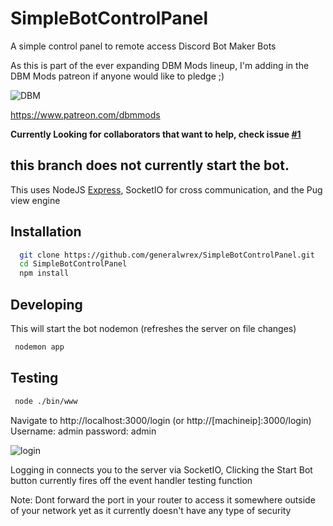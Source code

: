 # SimpleBotControlPanel
A simple control panel to remote access Discord Bot Maker Bots

As this is part of the ever expanding DBM Mods lineup, I'm adding in the DBM Mods patreon if anyone would like to pledge ;)

![DBM](https://c10.patreonusercontent.com/3/eyJ3Ijo0MDB9/patreon-media/user/8699698/ba1ff3c810d74077a1f42b198d7f74b6?token-time=2145916800&amp;token-hash=uFFE1cKyDbPqZiP55WxRRSoibtBApY1n4uv7z_c-Kg0%3D)

https://www.patreon.com/dbmmods

**Currently Looking for collaborators that want to help, check issue [#1](https://github.com/generalwrex/SimpleBotControlPanel/issues/1)**

 ## this branch does not currently start the bot.

This uses NodeJS [Express](https://expressjs.com/), SocketIO for cross communication, and the Pug view engine

## Installation

```bash
  git clone https://github.com/generalwrex/SimpleBotControlPanel.git
  cd SimpleBotControlPanel
  npm install
```

## Developing
This will start the bot nodemon (refreshes the server on file changes)

```bash
 nodemon app
```

## Testing

```bash
 node ./bin/www
```


Navigate to http://localhost:3000/login (or http://[machineip]:3000/login)
Username: admin
password: admin

![login](https://i.gyazo.com/ed7f636b55d104008c69fb8fe6c9a72d.png)


Logging in connects you to the server via SocketIO, Clicking the Start Bot button currently fires off the event handler testing function

Note: Dont forward the port in your router to access it somewhere outside of your network yet as it currently doesn't have any type of security
